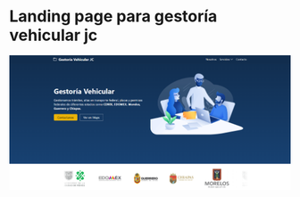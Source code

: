 # Landing page para gestoría vehicular jc

![Página principal de gestoría vehicular jc](./public/images/index.png)

